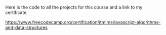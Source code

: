 Here is the code to all the projects for this course and a link to my certificate.

https://www.freecodecamp.org/certification/jtmims/javascript-algorithms-and-data-structures
